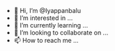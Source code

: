 - 👋 Hi, I’m @Iyappanbalu
- 👀 I’m interested in ...
- 🌱 I’m currently learning ...
- 💞️ I’m looking to collaborate on ...
- 📫 How to reach me ...

<!---
Iyappanbalu/Iyappanbalu is a ✨ special ✨ repository because its `README.md` (this file) appears on your GitHub profile.
You can click the Preview link to take a look at your changes.
--->

